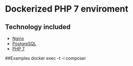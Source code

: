 # Dockerized PHP 7 enviroment
## Technology included

* [Nginx](http://nginx.org/)
* [PostgreSQL](https://www.postgresql.org/)
* [PHP 7](http://php.net/)

##Examples
docker exec -t -i <php-cli container name> composer 